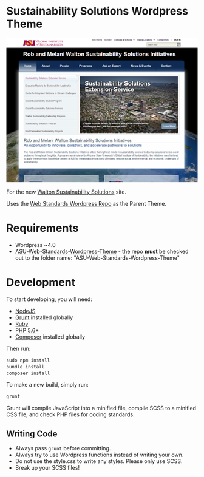 Sustainability Solutions Wordpress Theme
========================================

![Logo](screenshot.png)

For the new [Walton Sustainability Solutions](https://sustainabilitysolutions.asu.edu) site.

Uses the [Web Standards Wordpress Repo](https://github.com/gios-asu/ASU-Web-Standards-Wordpress-Theme) as the Parent Theme. 

# Requirements

* Wordpress ~4.0
* [ASU-Web-Standards-Wordpress-Theme](https://github.com/gios-asu/ASU-Web-Standards-Wordpress-Theme) - the repo **must** be checked out to the folder name: "ASU-Web-Standards-Wordpress-Theme"

# Development

To start developing, you will need:
* [NodeJS](https://nodejs.org/)
* [Grunt](http://gruntjs.com/) installed globally
* [Ruby](https://www.ruby-lang.org/en/)
* [PHP 5.6+](http://php.net/downloads.php)
* [Composer](https://getcomposer.org/doc/00-intro.md) installed globally

Then run:

```cmd
sudo npm install
bundle install
composer install
```

To make a new build, simply run:

```cmd
grunt
```

Grunt will compile JavaScript into a minified file, compile SCSS to a minified CSS file, and check PHP files for coding standards.

## Writing Code

* Always pass `grunt` before committing.
* Always try to use Wordpress functions instead of writing your own.
* Do not use the style.css to write any styles.  Please only use SCSS.
* Break up your SCSS files!
